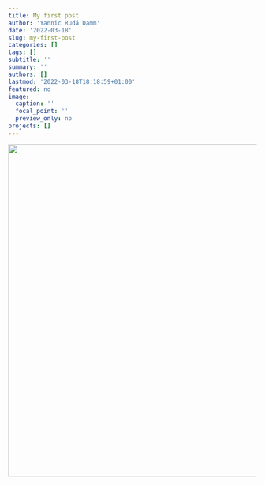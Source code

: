 ```yaml
---
title: My first post
author: 'Yannic Rudá Damm'
date: '2022-03-18'
slug: my-first-post
categories: []
tags: []
subtitle: ''
summary: ''
authors: []
lastmod: '2022-03-18T18:18:59+01:00'
featured: no
image:
  caption: ''
  focal_point: ''
  preview_only: no
projects: []
---
```


<img src="{{< blogdown/postref >}}index_files/figure-html/unnamed-chunk-1-1.png" width="672" />
